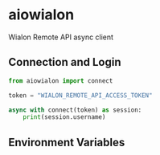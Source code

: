 # aiowialon

Wialon Remote API async client

## Connection and Login

```python
from aiowialon import connect

token = "WIALON_REMOTE_API_ACCESS_TOKEN"

async with connect(token) as session:
    print(session.username)
```

## Environment Variables


